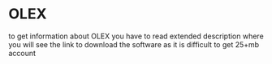 # OLEX


to get information about OLEX you have to read extended description where you will see the link to download the software as it is difficult to get 25+mb account 
